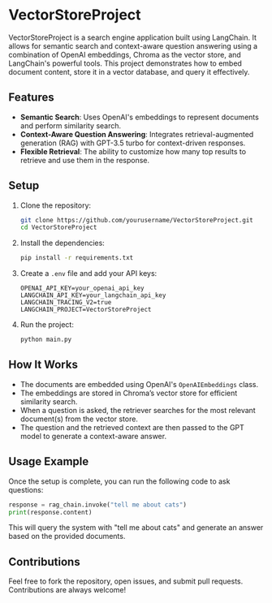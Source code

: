 # VectorStoreProject

VectorStoreProject is a search engine application built using LangChain. It allows for semantic search and context-aware question answering using a combination of OpenAI embeddings, Chroma as the vector store, and LangChain's powerful tools. This project demonstrates how to embed document content, store it in a vector database, and query it effectively.

## Features
- **Semantic Search**: Uses OpenAI's embeddings to represent documents and perform similarity search.
- **Context-Aware Question Answering**: Integrates retrieval-augmented generation (RAG) with GPT-3.5 turbo for context-driven responses.
- **Flexible Retrieval**: The ability to customize how many top results to retrieve and use them in the response.

## Setup

1. Clone the repository:

   ```bash
   git clone https://github.com/yourusername/VectorStoreProject.git
   cd VectorStoreProject
   ```

2. Install the dependencies:

   ```bash
   pip install -r requirements.txt
   ```

3. Create a `.env` file and add your API keys:

   ```
   OPENAI_API_KEY=your_openai_api_key
   LANGCHAIN_API_KEY=your_langchain_api_key
   LANGCHAIN_TRACING_V2=true
   LANGCHAIN_PROJECT=VectorStoreProject
   ```

4. Run the project:

   ```bash
   python main.py
   ```

## How It Works

- The documents are embedded using OpenAI's `OpenAIEmbeddings` class.
- The embeddings are stored in Chroma’s vector store for efficient similarity search.
- When a question is asked, the retriever searches for the most relevant document(s) from the vector store.
- The question and the retrieved context are then passed to the GPT model to generate a context-aware answer.

## Usage Example

Once the setup is complete, you can run the following code to ask questions:

```python
response = rag_chain.invoke("tell me about cats")
print(response.content)
```

This will query the system with "tell me about cats" and generate an answer based on the provided documents.

## Contributions

Feel free to fork the repository, open issues, and submit pull requests. Contributions are always welcome!
